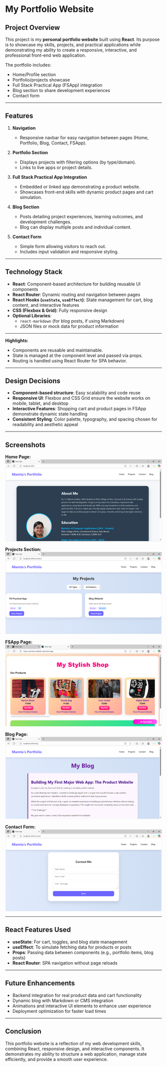 # My Portfolio Website

## Project Overview
This project is my **personal portfolio website** built using **React**. Its purpose is to showcase my skills, projects, and practical applications while demonstrating my ability to create a responsive, interactive, and professional front-end web application.

The portfolio includes:
- Home/Profile section  
- Portfolio/projects showcase  
- Full Stack Practical App (FSApp) integration  
- Blog section to share development experiences  
- Contact form  

---

## Features
1. **Navigation**  
   - Responsive navbar for easy navigation between pages (Home, Portfolio, Blog, Contact, FSApp).  

2. **Portfolio Section**  
   - Displays projects with filtering options (by type/domain).  
   - Links to live apps or project details.  

3. **Full Stack Practical App Integration**  
   - Embedded or linked app demonstrating a product website.  
   - Showcases front-end skills with dynamic product pages and cart simulation.  

4. **Blog Section**  
   - Posts detailing project experiences, learning outcomes, and development challenges.  
   - Blog can display multiple posts and individual content.  

5. **Contact Form**  
   - Simple form allowing visitors to reach out.  
   - Includes input validation and responsive styling.  

---

## Technology Stack
- **React**: Component-based architecture for building reusable UI components  
- **React Router**: Dynamic routing and navigation between pages  
- **React Hooks (`useState`, `useEffect`)**: State management for cart, blog content, and interactive features  
- **CSS (Flexbox & Grid)**: Fully responsive design  
- **Optional Libraries**:  
  - `react-markdown` (for blog posts, if using Markdown)  
  - JSON files or mock data for product information  

---


**Highlights:**  
- Components are reusable and maintainable.  
- State is managed at the component level and passed via props.  
- Routing is handled using React Router for SPA behavior.  

---

## Design Decisions
- **Component-based structure**: Easy scalability and code reuse  
- **Responsive UI**: Flexbox and CSS Grid ensure the website works on mobile, tablet, and desktop  
- **Interactive Features**: Shopping cart and product pages in FSApp demonstrate dynamic state handling  
- **Consistent Styling**: Color palette, typography, and spacing chosen for readability and aesthetic appeal  

---

## Screenshots

**Home Page:**  
![Home](screenshots/Home.png)  

**Projects Section:**  
![Projects](screenshots/Projects.png)  

**FSApp Page:**  
![FSApp](screenshots/fsapp.png)  

**Blog Page:**  
![Blog](screenshots/blog.png)  

**Contact Form:**  
![Contact](screenshots/contact.png)  

---

## React Features Used
- **useState**: For cart, toggles, and blog state management  
- **useEffect**: To simulate fetching data for products or posts  
- **Props**: Passing data between components (e.g., portfolio items, blog posts)  
- **React Router**: SPA navigation without page reloads  

---

## Future Enhancements
- Backend integration for real product data and cart functionality  
- Dynamic blog with Markdown or CMS integration  
- Animations and interactive UI elements to enhance user experience  
- Deployment optimization for faster load times  

---

## Conclusion
This portfolio website is a reflection of my web development skills, combining React, responsive design, and interactive components. It demonstrates my ability to structure a web application, manage state efficiently, and provide a smooth user experience.
